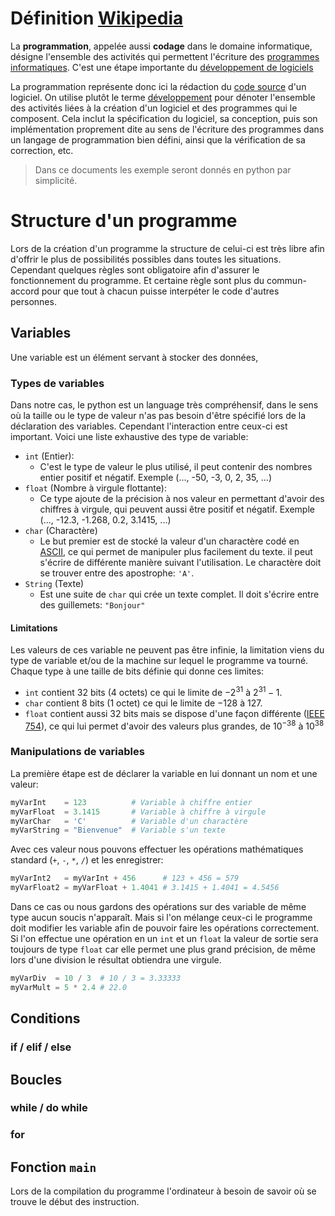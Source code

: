 # Définition [Wikipedia](https://fr.wikipedia.org/wiki/Programmation_informatique)
La **programmation**, appelée aussi **codage** dans le domaine informatique, désigne l'ensemble des activités qui permettent l'écriture des [programmes informatiques](https://fr.wikipedia.org/wiki/Programme_informatique "Programme informatique"). C'est une étape importante du [développement de logiciels](https://fr.wikipedia.org/wiki/D%C3%A9veloppement_de_logiciel "Développement de logiciel")

La programmation représente donc ici la rédaction du [code source](https://fr.wikipedia.org/wiki/Code_source "Code source") d'un logiciel. On utilise plutôt le terme [développement](https://fr.wikipedia.org/wiki/D%C3%A9veloppement_de_logiciel "Développement de logiciel") pour dénoter l'ensemble des activités liées à la création d'un logiciel et des programmes qui le composent. Cela inclut la spécification du logiciel, sa conception, puis son implémentation proprement dite au sens de l'écriture des programmes dans un langage de programmation bien défini, ainsi que la vérification de sa correction, etc.

> Dans ce documents les exemple seront donnés en python par simplicité.

# Structure d'un programme
Lors de la création d'un programme la structure de celui-ci est très libre afin d'offrir le plus de possibilités possibles dans toutes les situations. Cependant quelques règles sont obligatoire afin d'assurer le fonctionnement du programme. Et certaine règle sont plus du commun-accord pour que tout à chacun puisse interpéter le code d'autres personnes.

## Variables
Une variable est un élément servant à stocker des données, 

### Types de variables
Dans notre cas, le python est un language très compréhensif, dans le sens où la taille ou le type de valeur n'as pas besoin d'être spécifié lors de la déclaration des variables.
Cependant l'interaction entre ceux-ci est important. Voici une liste exhaustive des type de variable:
- ``int`` (Entier):
	- C'est le type de valeur le plus utilisé, il peut contenir des nombres entier positif et négatif. 
	  Exemple (..., -50, -3, 0, 2, 35, ...)
- ``float`` (Nombre à virgule flottante):
	- Ce type ajoute de la précision à nos valeur en permettant d'avoir des chiffres à virgule, qui peuvent aussi être positif et négatif.
	  Exemple (..., -12.3, -1.268, 0.2, 3.1415, ...)
- ``char`` (Charactère)
	- Le but premier est de stocké la valeur d'un charactère codé en [ASCII](https://fr.wikipedia.org/wiki/American_Standard_Code_for_Information_Interchange), ce qui permet de manipuler plus facilement du texte. il peut s'écrire de différente manière suivant l'utilisation. Le charactère doit se trouver entre des apostrophe: ``'A'``.
- ``String`` (Texte)
	- Est une suite de ``char`` qui crée un texte complet. Il doit s'écrire entre des guillemets: ``"Bonjour"``

#### Limitations
Les valeurs de ces variable ne peuvent pas être infinie, la limitation viens du type de variable et/ou de la machine sur lequel le programme va tourné. Chaque type à une taille de bits définie qui donne ces limites:
- ``int`` contient 32 bits (4 octets) ce qui le limite de $-2^{31}$ à $2^{31}-1$.
- ``char`` contient 8 bits (1 octet) ce qui le limite de $-128$ à $127$.
- ``float`` contient aussi 32 bits mais se dispose d'une façon différente ([IEEE 754](https://fr.wikipedia.org/wiki/IEEE_754)), ce qui lui permet d'avoir des valeurs plus grandes, de $10^{-38}$ à $10^{38}$

### Manipulations de variables
La première étape est de déclarer la variable en lui donnant un nom et une valeur:
```python
myVarInt    = 123          # Variable à chiffre entier
myVarFloat  = 3.1415       # Variable à chiffre à virgule
myVarChar   = 'C'          # Variable d'un charactère
myVarString = "Bienvenue"  # Variable s'un texte
```
Avec ces valeur nous pouvons effectuer les opérations mathématiques standard (``+``, ``-``, ``*``, ``/``) et les enregistrer:
```python
myVarInt2   = myVarInt + 456      # 123 + 456 = 579
myVarFloat2 = myVarFloat + 1.4041 # 3.1415 + 1.4041 = 4.5456
```
Dans ce cas ou nous gardons des opérations sur des variable de même type aucun soucis n'apparaît. Mais si l'on mélange ceux-ci le programme doit modifier les variable afin de pouvoir faire les opérations correctement. Si l'on effectue une opération en un ``int`` et un ``float`` la valeur de sortie sera toujours de type ``float`` car elle permet une plus grand précision, de même lors d'une division le résultat obtiendra une virgule.
```python
myVarDiv  = 10 / 3  # 10 / 3 = 3.33333
myVarMult = 5 * 2.4 # 22.0
```

## Conditions

### if / elif / else
## Boucles
### while / do while
### for
## Fonction ``main``
Lors de la compilation du programme l'ordinateur à besoin de savoir où se trouve le début des instruction.
